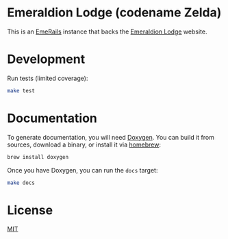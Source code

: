 # Emeraldion Lodge (codename Zelda)

This is an [EmeRails](https://github.com/emeraldion/emerails) instance that backs the [Emeraldion Lodge](http://www.emeraldion.it) website.

# Development

Run tests (limited coverage):

```sh
make test
```

# Documentation

To generate documentation, you will need [Doxygen](https://github.com/doxygen/doxygen.git). You can build it from sources, download a binary, or install it via [homebrew](http://brew.sh/):

```sh
brew install doxygen
```

Once you have Doxygen, you can run the `docs` target:

```sh
make docs
```

# License

[MIT](http://opensource.org/licenses/MIT)
